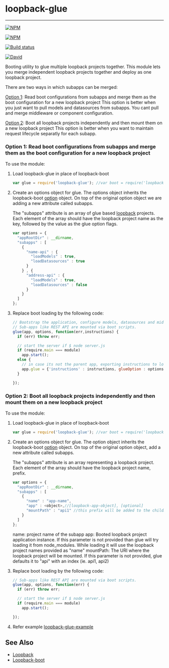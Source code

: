 # loopback-glue
----------------

[![NPM](https://nodei.co/npm/loopback-glue.png?downloads=true)](https://nodei.co/npm/loopback-glue/)

 [![NPM](https://nodei.co/npm-dl/loopback-glue.png?months=3&height=3)](https://nodei.co/npm/loopback-glue/)

 [![Build status](https://img.shields.io/travis/yantrashala/loopback-glue/master.svg?style=flat-square)](https://travis-ci.org/yantrashala/loopback-glue)

 [![David](https://img.shields.io/david/yantrashala/loopback-glue.svg)]()


Booting utility to glue multiple loopback projects together. This module lets you merge independent loopback projects together and deploy as one loopback project.



There are two ways in which subapps can be merged:

[Option 1](#option-1): Read boot configurations from subapps and merge them as the boot configuration for a new loopback project
    This option is better when you just want to pull models and datasources from subapps. You cant pull and merge middleware or component configuration.

[Option 2](#option-2): Boot all loopback projects independently and then mount them on a new loopback project
    This option is better when you want to maintain request lifecycle separatly for each subapp.

### Option 1: Read boot configurations from subapps and merge them as the boot configuration for a new loopback project

To use the module:

1. Load loopback-glue in place of loopback-boot

    ```js
    var glue = require('loopback-glue'); //var boot = require('loopback-boot');
    ```

2. Create an options object for glue. The options object inherits the loopback-boot [option][Option] object. On top of the original option object we are adding a new attribute called subapps.

    The "subapps" attribute is an array of glue based [loopback] projects. Each element of the array should have the loopback project name as the key, followed by the value as the glue option flags.

    ```js
    var options = {
      "appRootDir" : __dirname,
      "subapps" : [
        {
          "name-api" : {
            "loadModels" : true,
            "loadDatasources" : true
          }
        } , {
          "address-api" : {
            "loadModels" : true,
            "loadDatasources" : false
          }
        }
      ]
    };
    ```

3. Replace boot loading by the following code:

    ```javascript
    // Bootstrap the application, configure models, datasources and middleware.
    // Sub-apps like REST API are mounted via boot scripts.
    glue(app, options, function(err,instructions) {
      if (err) throw err;

      // start the server if $ node server.js
      if (require.main === module)
        app.start();
      else {
        // in case its not the parent app, exporting instructions to load from parent
        app.glue = {'instructions' : instructions, glueOption : options};
      }

    });
    ```
### Option 2: Boot all loopback projects independently and then mount them on a new loopback project

To use the module:

1. Load loopback-glue in place of loopback-boot

    ```js
    var glue = require('loopback-glue'); //var boot = require('loopback-boot');
    ```

2. Create an options object for glue. The option object inherits the loopback-boot [option][Option] object. On top of the original option object, add a new attribute called subapps.

    The "subapps" attribute is an array representing a loopback project. Each element of the array should have the loopback project name, prefix.

    ```js
    var options = {
      "appRootDir" : __dirname,
      "subapps" : [
        {
          "name" : "app-name",
          "app" : <object>,//[loopback-app-object], [optional]
          "mountPath" : "api1" //this prefix will be added to the childApp Url's []
        }
      ]
    };
    ```
    name: project name of the subapp
    app: Booted loopback project application instance. If this parameter is not provided than glue will try loading it from node_modules. While loading it will use the loopback project names provided as "name"
    mountPath: The URI where the loopback project will be mounted. If this parameter is not provided, glue defaults it to "api" with an index (ie. api1, api2)

3. Replace boot loading by the following code:

    ```javascript
    // Sub-apps like REST API are mounted via boot scripts.
    glue(app, options, function(err) {
      if (err) throw err;

      // start the server if $ node server.js
      if (require.main === module)
        app.start();

    });
    ```

4. Refer example
[loopback-glue-example]

 See Also
 --------------------------

 - [Loopback][loopback]
 - [Loopback-boot][loopback-boot]

 [option]: https://apidocs.strongloop.com/loopback-boot/
 [loopback-boot]: https://apidocs.strongloop.com/loopback-boot/
 [loopback]: http://loopback.io
 [loopback-glue-example]: https://github.com/yantrashala/loopback-glue-example
